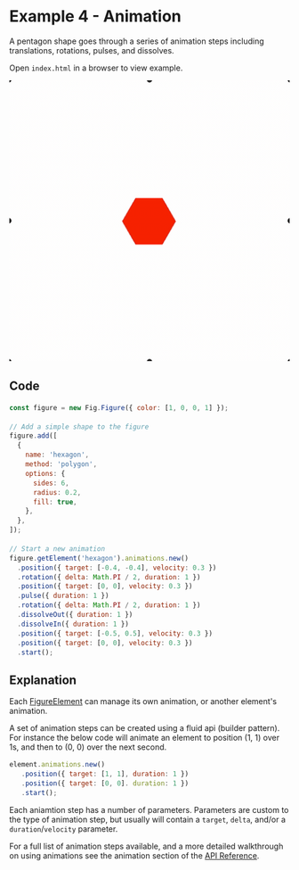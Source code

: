 # Example 4 - Animation

A pentagon shape goes through a series of animation steps including translations, rotations, pulses, and dissolves.

Open `index.html` in a browser to view example.

![](./example.gif)

## Code
```js
const figure = new Fig.Figure({ color: [1, 0, 0, 1] });

// Add a simple shape to the figure
figure.add([
  {
    name: 'hexagon',
    method: 'polygon',
    options: {
      sides: 6,
      radius: 0.2,
      fill: true,
    },
  },
]);

// Start a new animation
figure.getElement('hexagon').animations.new()
  .position({ target: [-0.4, -0.4], velocity: 0.3 })
  .rotation({ delta: Math.PI / 2, duration: 1 })
  .position({ target: [0, 0], velocity: 0.3 })
  .pulse({ duration: 1 })
  .rotation({ delta: Math.PI / 2, duration: 1 })
  .dissolveOut({ duration: 1 })
  .dissolveIn({ duration: 1 })
  .position({ target: [-0.5, 0.5], velocity: 0.3 })
  .position({ target: [0, 0], velocity: 0.3 })
  .start();

```

## Explanation

Each [FigureElement](https://airladon.github.io/FigureOne/#figureelement) can manage its own animation, or another element's animation.

A set of animation steps can be created using a fluid api (builder pattern). For instance the below code will animate an element to position (1, 1) over 1s, and then to (0, 0) over the next second.

```js
element.animations.new()
   .position({ target: [1, 1], duration: 1 })
   .position({ target: [0, 0]. duration: 1 })
   .start();
```

Each aniamtion step has a number of parameters. Parameters are custom to the type of animation step, but usually will contain a `target`, `delta`, and/or a `duration`/`velocity` parameter.

For a full list of animation steps available, and a more detailed walkthrough on using animations see the animation section of the [API Reference](https://airladon.github.io/FigureOne/#animation).
